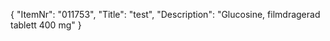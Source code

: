 {
  "ItemNr": "011753",
  "Title": "test",
  "Description": "Glucosine, filmdragerad tablett 400 mg"
}